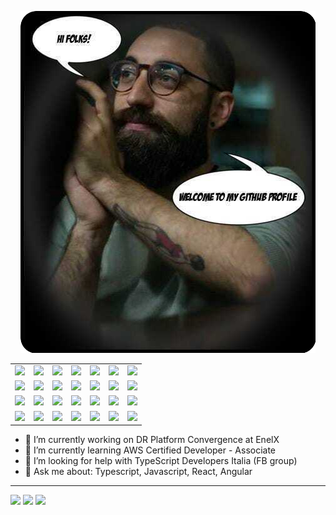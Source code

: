 <p align="center">
  <img src="./assets/me.png">
  
  <table>
<tbody>
<tr>
<td><img src="https://img.shields.io/badge/TypeScript-007ACC?style=for-the-badge&logo=typescript&logoColor=white"></td>
<td><img src="https://img.shields.io/badge/JavaScript-F7DF1E?style=for-the-badge&logo=javascript&logoColor=black"></td>
<td><img src="https://img.shields.io/badge/Node.js-43853D?style=for-the-badge&logo=node.js&logoColor=white"></td>
<td><img src="https://img.shields.io/badge/React-20232A?style=for-the-badge&logo=react&logoColor=61DAFB"></td>
<td><img src="https://img.shields.io/badge/Angular-DD0031?style=for-the-badge&logo=angular&logoColor=white"></td>
<td><img src="https://img.shields.io/badge/Tailwind_CSS-38B2AC?style=for-the-badge&logo=tailwind-css&logoColor=white"></td>
<td><img src="https://img.shields.io/badge/Material--UI-0081CB?style=for-the-badge&logo=material-ui&logoColor=white"></td>
</tr>
<tr>
<td><img src="https://img.shields.io/badge/Amazon_AWS-232F3E?style=for-the-badge&logo=amazon-aws&logoColor=white"></td>
<td><img src="https://img.shields.io/badge/Heroku-430098?style=for-the-badge&logo=heroku&logoColor=white"></td>
<td><img src="https://img.shields.io/badge/Docker-2CA5E0?style=for-the-badge&logo=docker&logoColor=white"></td>
<td><img src="https://img.shields.io/badge/Git-F05032?style=for-the-badge&logo=git&logoColor=white"></td>
<td><img src="https://img.shields.io/badge/Visual_Studio_Code-0078D4?style=for-the-badge&logo=visual%20studio%20code&logoColor=white"></td>
<td><img src="https://img.shields.io/badge/next.js-000000?style=for-the-badge&logo=next.js&logoColor=white"></td>
<td><img src="https://img.shields.io/badge/MySQL-00000F?style=for-the-badge&logo=mysql&logoColor=white"></td>
</tr>
<tr>
<td><img src="https://img.shields.io/badge/PostgreSQL-316192?style=for-the-badge&logo=postgresql&logoColor=white"></td>
<td><img src="https://img.shields.io/badge/Arch_Linux-1793D1?style=for-the-badge&logo=arch-linux&logoColor=white"></td>
<td><img src="https://img.shields.io/badge/Linux-FCC624?style=for-the-badge&logo=linux&logoColor=black"></td>
<td><img src="https://img.shields.io/badge/Shell_Script-121011?style=for-the-badge&logo=gnu-bash&logoColor=white"></td>
<td><img src="https://img.shields.io/badge/CSS-239120?&style=for-the-badge&logo=css3&logoColor=white"></td>
<td><img src="https://img.shields.io/badge/Yarn-2C8EBB?style=for-the-badge&logo=yarn&logoColor=white"></td>
<td><img src="https://img.shields.io/badge/npm-CB3837?style=for-the-badge&logo=npm&logoColor=white"></td>
</tr>
<tr>
<td><img src="https://img.shields.io/badge/Express.js-404D59?style=for-the-badge&logo=express&logoColor=white"></td>
<td><img src="https://img.shields.io/badge/Bootstrap-563D7C?style=for-the-badge&logo=bootstrap&logoColor=white"></td>
<td><img src="https://img.shields.io/badge/React_Router-CA4245?style=for-the-badge&logo=react-router&logoColor=white"></td>
<td><img src="https://img.shields.io/badge/Redux-593D88?style=for-the-badge&logo=redux&logoColor=white"></td>
<td><img src="https://img.shields.io/badge/Netlify-00C7B7?style=for-the-badge&logo=netlify&logoColor=white"></td>
<td><img src="https://img.shields.io/badge/strapi-2e7eea?style=for-the-badge&logo=strapi&logoColor=white"></td>
<td><img src="https://img.shields.io/badge/firebase-ffca28?style=for-the-badge&logo=firebase&logoColor=white"></td>
</tr>
</tbody>
</table>
</p>

- 🔭  I’m currently working on DR Platform Convergence at EnelX 
- 🌱  I’m currently learning AWS Certified Developer - Associate
- 🤔  I’m looking for help with TypeScript Developers Italia (FB group)
- 💬  Ask me about: Typescript, Javascript, React, Angular

***
[<img src="https://img.shields.io/badge/Gmail-D14836?style=for-the-badge&logo=gmail&logoColor=white">](mailto:diceccostefano87@gmail.com)
[<img src="https://img.shields.io/badge/LinkedIn-0077B5?style=for-the-badge&logo=linkedin&logoColor=white">](https://www.linkedin.com/in/stefano-di-cecco-40343170/)
[<img src="https://img.shields.io/badge/Facebook-1877F2?style=for-the-badge&logo=facebook&logoColor=white">](https://www.facebook.com/macorifice/)

